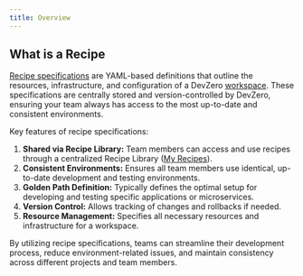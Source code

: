 ```yaml
---
title: Overview
---
```

## What is a Recipe

[Recipe specifications](../references/terminology.md#recipe) are YAML-based definitions that outline the resources, infrastructure, and configuration of a DevZero [workspace](../references/terminology.md#workspace). These specifications are centrally stored and version-controlled by DevZero, ensuring your team always has access to the most up-to-date and consistent environments.

Key features of recipe specifications:

1. **Shared via Recipe Library:** Team members can access and use recipes through a centralized Recipe Library ([My Recipes](https://www.devzero.io/dashboard/recipes#user)).
2. **Consistent Environments:** Ensures all team members use identical, up-to-date development and testing environments.
3. **Golden Path Definition:** Typically defines the optimal setup for developing and testing specific applications or microservices.
4. **Version Control:** Allows tracking of changes and rollbacks if needed.
5. **Resource Management:** Specifies all necessary resources and infrastructure for a workspace.

By utilizing recipe specifications, teams can streamline their development process, reduce environment-related issues, and maintain consistency across different projects and team members.
